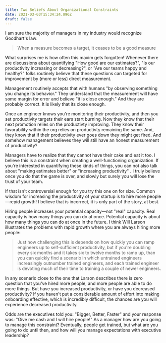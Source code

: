 ```yaml
---
title: Two Beliefs About Organizational Constraints
date: 2021-03-03T15:34:24.096Z
draft: false
---
```

I am sure the majority of managers in my industry would recognize Goodhart's law:

> When a measure becomes a target, it ceases to be a good measure

What surprises me is how often this maxim gets forgotten! Whenever there are discussions about quantifying "How good are our estimates?", "Is our productivity increasing or decreasing?", or "Are our teams happy and healthy?" folks routinely believe that these questions can targeted for improvement by (more or less) direct measurement.

Management routinely accepts that with humans "by observing something you change its behavior." They understand that the measurement will have some margin for error and believe "it is close enough." And they are probably correct. It is likely that its close enough.

Once an engineer knows you're monitoring their productivity, and then you set productivity targets their ears start burning. Now they know that their next promotion relies on the productivty improving. They know their favorability within the org relies on productivty remaining the same. And, they know that if their productivity ever goes down they might get fired. And somehow management believes they will still have an honest measurement of productivity?

Managers have to realize that they cannot have their cake and eat it too. I believe this is a constraint when creating a well-functioning organization. If you're interested in quantifying these kinds of things, you can not also talk about "making estimates better" or "increasing productivity" . I truly believe once you do that the game is over, and slowly but surely you will lose the trust of your team.

If that isn't controversial enough for you try this one on for size. Common wisdom for increasing the productivity of your startup is to hire more people—repid growth! I believe that is incorrect, it is only part of the story, at best.

Hiring people increases your potential capacity—not "real" capacity. Real capacity is how many things you can do at once. Potential capacity is about how many things you can do at once in the future. I think Will Larson illustrates the problems with rapid growth where you are always hiring more people:

> Just how challenging this is depends on how quickly you can ramp engineers up to self-sufficient productivity, but if you're doubling every six months and it takes six to twelve months to ramp up, than you can quickly find a scenario in which untrained engineers increasingly outnumber trained engineers, and each trained engineer is devoting much of their time to training a couple of newer engineers.

In any scenario close to the one that Larson describes there is zero question that you've hired more people, and more people are able to do more things. But have you increased productivity, or have you decreased productivity? If you haven't put a considerable amount of effort into making onboarding effective, which is incredibly difficult, the chances are you will experience decreased productivity.

Odds are the executives told you: "Bigger, Better, Faster" and your response was: "Give me cash and I will hire people!" As a manager how are you going to manage this constraint? Eventually, people get trained, but what are you going to do until then, and how will you manage expectations with executive leadership?